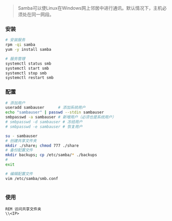 
>Samba可以使Linux在Windows网上邻居中进行通讯。默认情况下，主机必须处在同一网段。

### 安装

```bash
# 安装服务
rpm -qi samba
yum -y install samba

# 服务管理
systemctl status smb
systemctl start smb
systemctl stop smb
systemctl restart smb
```

### 配置

```bash
# 添加用户
useradd sambauser      # 添加系统用户
echo "sambauser" | passwd --stdin sambauser
smbpasswd -a sambauser # 新增用户（必须也是系统用户）
# smbpasswd -d sambauser # 冻结用户
# smbpasswd -e sambauser # 恢复用户

su - sambauser
# 创建共享文件夹
mkdir ./share; chmod 777 ./share
# 备份配置文件
mkdir backups; cp /etc/samba/* ./backups
#
exit

# 编辑配置文件
vim /etc/samba/smb.conf
```

```inf
```

### 使用

```batch
REM 访问共享文件夹
\\<IP>
```
